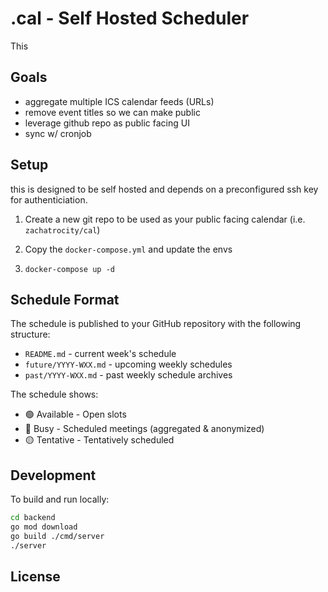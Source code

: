 # .cal - Self Hosted Scheduler

This 

## Goals

- aggregate multiple ICS calendar feeds (URLs)
- remove event titles so we can make public
- leverage github repo as public facing UI
- sync w/ cronjob

## Setup
this is designed to be self hosted and depends on a preconfigured ssh key for authenticiation.

1. Create a new git repo to be used as your public facing calendar (i.e. `zachatrocity/cal`)

2. Copy the `docker-compose.yml` and update the envs

3. `docker-compose up -d`

## Schedule Format

The schedule is published to your GitHub repository with the following structure:

- `README.md` - current week's schedule
- `future/YYYY-WXX.md` - upcoming weekly schedules
- `past/YYYY-WXX.md` - past weekly schedule archives

The schedule shows:
- 🟢 Available - Open slots
- 🔴 Busy - Scheduled meetings (aggregated & anonymized)
- 🟡 Tentative - Tentatively scheduled

## Development

To build and run locally:

```bash
cd backend
go mod download
go build ./cmd/server
./server
```

## License

